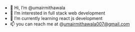 - 👋 Hi, I’m @umairmithawala
- 👀 I’m interested in full stack web development
- 🌱 I’m currently learning react js development
- 📫 you can reach me at @umairmithawala007@gmail.com

 <!---
umairmithawala/umairmithawala is a ✨ special ✨ repository because its `README.md` (this file) appears on your GitHub profile.
You can click the Preview link to take a look at your changes.
--->
